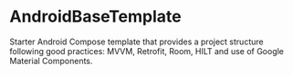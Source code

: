 # AndroidBaseTemplate
Starter Android Compose template that provides a project structure following good practices: MVVM, Retrofit, Room, HILT and use of Google Material Components.
